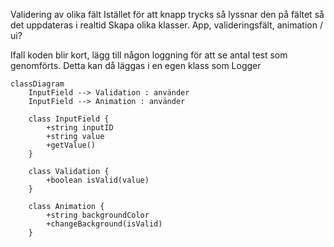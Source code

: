 Validering av olika fält
Istället för att knapp trycks så lyssnar den på fältet så det uppdateras i realtid
Skapa olika klasser. App, valideringsfält, animation / ui?

Ifall koden blir kort, lägg till någon loggning för att se antal test som genomförts. Detta kan då läggas i en egen klass som Logger

```
classDiagram
    InputField --> Validation : använder
    InputField --> Animation : använder

    class InputField {
        +string inputID
        +string value
        +getValue()
    }

    class Validation {
        +boolean isValid(value)
    }

    class Animation {
        +string backgroundColor
        +changeBackground(isValid)
    }

```